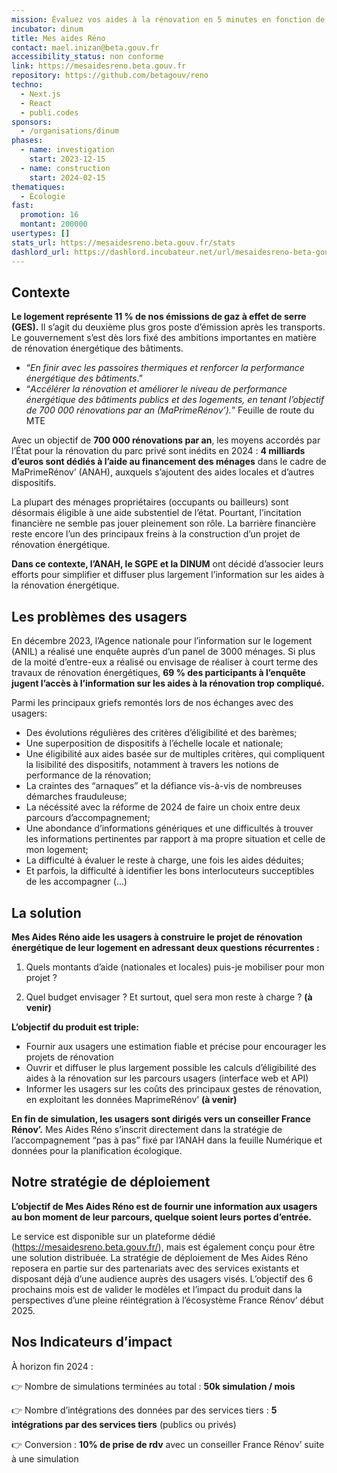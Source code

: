 ```yaml
---
mission: Évaluez vos aides à la rénovation en 5 minutes en fonction de votre situation et de votre projet
incubator: dinum
title: Mes aides Réno
contact: mael.inizan@beta.gouv.fr
accessibility_status: non conforme
link: https://mesaidesreno.beta.gouv.fr
repository: https://github.com/betagouv/reno
techno:
  - Next.js
  - React
  - publi.codes
sponsors:
  - /organisations/dinum
phases:
  - name: investigation
    start: 2023-12-15
  - name: construction
    start: 2024-02-15
thematiques:
  - Écologie
fast:
  promotion: 16
  montant: 200000
usertypes: []
stats_url: https://mesaidesreno.beta.gouv.fr/stats
dashlord_url: https://dashlord.incubateur.net/url/mesaidesreno-beta-gouv-fr/
---
```

## Contexte

**Le logement représente 11 % de nos émissions de gaz à effet de serre (GES).** Il s’agit du deuxième plus gros poste d’émission après les transports. Le gouvernement s’est dès lors fixé des ambitions importantes en matière de rénovation énergétique des bâtiments.

- “*En finir avec les passoires thermiques et renforcer la performance énergétique des bâtiments*.”
- “*Accélérer la rénovation et améliorer le niveau de performance énergétique des bâtiments publics et des logements, en tenant l’objectif de 700 000 rénovations par an (MaPrimeRénov’).*” Feuille de route du MTE

Avec un objectif de **700 000 rénovations par an**, les moyens accordés par l’État pour la rénovation du parc privé sont inédits en 2024 : **4 milliards d’euros sont dédiés à l’aide au financement des ménages** dans le cadre de MaPrimeRénov’ (ANAH), auxquels s’ajoutent des aides locales et d’autres dispositifs. 

La plupart des ménages propriétaires (occupants ou bailleurs) sont désormais éligible à une aide substentiel de l’état. Pourtant, l’incitation financière ne semble pas jouer pleinement son rôle. La barrière financière reste encore l’un des principaux freins à la construction d’un projet de rénovation énergétique.

**Dans ce contexte, l’ANAH, le SGPE et la DINUM** ont décidé d’associer leurs efforts pour simplifier et diffuser plus largement l’information sur les aides à la rénovation énergétique.

## Les problèmes des usagers

En décembre 2023, l’Agence nationale pour l’information sur le logement (ANIL) a réalisé une enquête auprès d’un panel de 3000 ménages. Si plus de la moité d’entre-eux a réalisé ou envisage de réaliser à court terme des travaux de rénovation énergétiques, **69 % des participants à l’enquête jugent l’accès à l’information sur les aides à la rénovation trop compliqué.**

Parmi les principaux griefs remontés lors de nos échanges avec des usagers:

- Des évolutions régulières des critères d’éligibilité et des barèmes;
- Une superposition de dispositifs à l’échelle locale et nationale;
- Une éligibilité aux aides basée sur de multiples critères, qui compliquent la lisibilité des dispositifs, notamment à travers les notions de performance de la rénovation;
- La craintes des “arnaques” et la défiance vis-à-vis de nombreuses démarches frauduleuse;
- La nécéssité avec la réforme de 2024 de faire un choix entre deux parcours d’accompagnement;
- Une abondance d’informations génériques et une difficultés à trouver les informations pertinentes par rapport à ma propre situation et celle de mon logement;
- La difficulté à évaluer le reste à charge, une fois les aides déduites;
- Et parfois, la difficulté à identifier les bons interlocuteurs succeptibles de les accompagner
(…)

## La solution

**Mes Aides Réno aide les usagers à construire le projet de rénovation énergétique de leur logement en adressant deux questions récurrentes :**

1. Quels montants d’aide (nationales et locales) puis-je mobiliser pour mon projet ? 

2. Quel budget envisager ? Et surtout, quel sera mon reste à charge ? **(à venir)**

**L’objectif du produit est triple:**

- Fournir aux usagers une estimation fiable et précise pour encourager les projets de rénovation
- Ouvrir et diffuser le plus largement possible les calculs d’éligibilité des aides à la rénovation sur les parcours usagers (interface web et API)
- Informer les usagers sur les coûts des principaux gestes de rénovation, en exploitant les données MaprimeRénov’  **(à venir)**

**En fin de simulation, les usagers sont dirigés vers un conseiller France Rénov’.** Mes Aides Réno s’inscrit directement dans la stratégie de l’accompagnement “pas à pas” fixé par l’ANAH dans la feuille Numérique et données pour la planification écologique.

## Notre stratégie de déploiement

**L’objectif de Mes Aides Réno est de fournir une information aux usagers au bon moment de leur parcours, quelque soient leurs portes d’entrée.**

Le service est disponible sur un plateforme dédié (https://mesaidesreno.beta.gouv.fr/), mais est également conçu pour être une solution distribuée. La stratégie de déploiement de Mes Aides Réno reposera en partie sur des partenariats avec des services existants et disposant déjà d’une audience auprès des usagers visés. L’objectif des 6 prochains mois est de valider le modèles et l’impact du produit dans la perspectives d’une pleine réintégration à l’écosystème France Rénov’ début 2025.

## Nos Indicateurs d’impact

À horizon fin 2024 :

 👉 Nombre de simulations terminées au total : **50k simulation / mois**

👉  Nombre d’intégrations des données par des services tiers : **5 intégrations par des services tiers** (publics ou privés)
 
👉  Conversion : **10% de prise de rdv** avec un conseiller France Rénov’ suite à une simulation